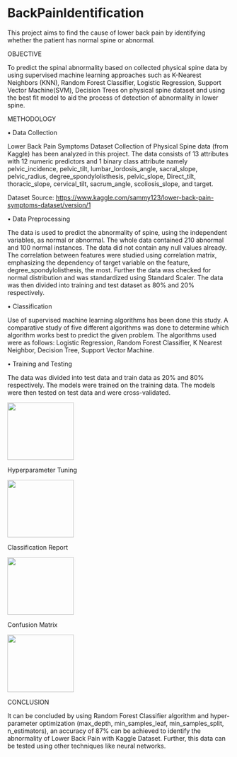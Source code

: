 # BackPainIdentification
This project aims to find the cause of lower back pain by identifying whether the patient has normal spine or abnormal.

OBJECTIVE

To predict the spinal abnormality based on collected physical spine data by using supervised 
machine learning approaches such as K-Nearest Neighbors (KNN), Random Forest Classifier, 
Logistic Regression, Support Vector Machine(SVM), Decision Trees on physical spine dataset 
and using the best fit model to aid the process of detection of abnormality in lower spine.

METHODOLOGY

• Data Collection

Lower Back Pain Symptoms Dataset Collection of Physical Spine data (from Kaggle) has 
been analyzed in this project. The data consists of 13 attributes with 12 numeric 
predictors and 1 binary class attribute namely pelvic_incidence, pelvic_tilt, 
lumbar_lordosis_angle, sacral_slope, pelvic_radius, degree_spondylolisthesis, 
pelvic_slope, Direct_tilt, thoracic_slope, cervical_tilt, sacrum_angle, scoliosis_slope, and 
target. 

Dataset Source: https://www.kaggle.com/sammy123/lower-back-pain-symptoms-dataset/version/1

• Data Preprocessing

The data is used to predict the abnormality of spine, using the independent variables, as 
normal or abnormal. The whole data contained 210 abnormal and 100 normal instances. 
The data did not contain any null values already. The correlation between features were 
studied using correlation matrix, emphasizing the dependency of target variable on the 
feature, degree_spondylolisthesis, the most. Further the data was checked for normal 
distribution and was standardized using Standard Scaler. The data was then divided into 
training and test dataset as 80% and 20% respectively.

• Classification

Use of supervised machine learning algorithms has been done this study. A comparative 
study of five different algorithms was done to determine which algorithm works best to 
predict the given problem. The algorithms used were as follows: Logistic Regression, 
Random Forest Classifier, K Nearest Neighbor, Decision Tree, Support Vector Machine.

• Training and Testing

The data was divided into test data and train data as 20% and 80% respectively. The 
models were trained on the training data. The models were then tested on test data and 
were cross-validated.

<img src="https://user-images.githubusercontent.com/84454062/235827751-14f208b5-2bb0-48f1-9a2f-6268b5e0d1b7.png" width="150" height="130">

Hyperparameter Tuning

<img src="https://user-images.githubusercontent.com/84454062/235827910-22679476-1f2b-4a3a-87f3-21c26adca3f5.png" width="150" height="130">

Classification Report

<img src="https://user-images.githubusercontent.com/84454062/235828042-768fe9f3-456a-48e3-bda2-d0799316653d.png" width="150" height="130">

Confusion Matrix

<img src="https://user-images.githubusercontent.com/84454062/235827992-0f10f90c-f373-4dd2-b157-555bb7ba4d96.png" width="150" height="130">

CONCLUSION 

It can be concluded by using Random Forest Classifier algorithm and hyper-parameter 
optimization (max_depth, min_samples_leaf, min_samples_split, n_estimators), an 
accuracy of 87% can be achieved to identify the abnormality of Lower Back Pain with 
Kaggle Dataset.
Further, this data can be tested using other techniques like neural networks.


